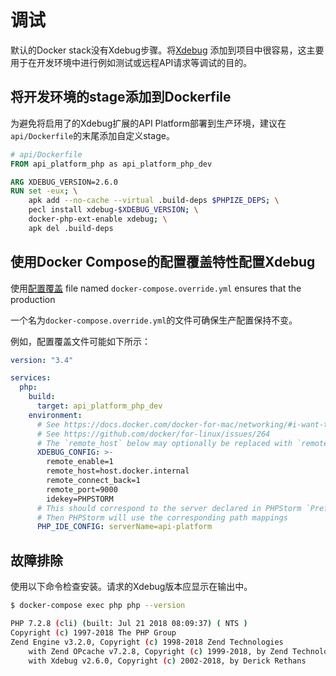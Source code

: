 # 调试

默认的Docker stack没有Xdebug步骤。将[Xdebug](https://xdebug.org/) 添加到项目中很容易，这主要用于在开发环境中进行例如测试或远程API请求等调试的目的。

## 将开发环境的stage添加到Dockerfile

为避免将启用了的Xdebug扩展的API Platform部署到生产环境，建议在`api/Dockerfile`的末尾添加自定义stage。

```Dockerfile
# api/Dockerfile
FROM api_platform_php as api_platform_php_dev

ARG XDEBUG_VERSION=2.6.0
RUN set -eux; \
	apk add --no-cache --virtual .build-deps $PHPIZE_DEPS; \
	pecl install xdebug-$XDEBUG_VERSION; \
	docker-php-ext-enable xdebug; \
	apk del .build-deps
```

## 使用Docker Compose的配置覆盖特性配置Xdebug

使用[配置覆盖](https://docs.docker.com/compose/reference/overview/#specifying-multiple-compose-files)
 file named `docker-compose.override.yml` ensures that the production

一个名为`docker-compose.override.yml`的文件可确保生产配置保持不变。

例如，配置覆盖文件可能如下所示：

```yml
version: "3.4"

services:
  php:
    build:
      target: api_platform_php_dev
    environment:
      # See https://docs.docker.com/docker-for-mac/networking/#i-want-to-connect-from-a-container-to-a-service-on-the-host
      # See https://github.com/docker/for-linux/issues/264
      # The `remote_host` below may optionally be replaced with `remote_connect_back`
      XDEBUG_CONFIG: >-
        remote_enable=1
        remote_host=host.docker.internal
        remote_connect_back=1
        remote_port=9000
        idekey=PHPSTORM
      # This should correspond to the server declared in PHPStorm `Preferences | Languages & Frameworks | PHP | Servers`
      # Then PHPStorm will use the corresponding path mappings
      PHP_IDE_CONFIG: serverName=api-platform
```

## 故障排除

使用以下命令检查安装。请求的Xdebug版本应显示在输出中。

```bash
$ docker-compose exec php php --version

PHP 7.2.8 (cli) (built: Jul 21 2018 08:09:37) ( NTS )
Copyright (c) 1997-2018 The PHP Group
Zend Engine v3.2.0, Copyright (c) 1998-2018 Zend Technologies
    with Zend OPcache v7.2.8, Copyright (c) 1999-2018, by Zend Technologies
    with Xdebug v2.6.0, Copyright (c) 2002-2018, by Derick Rethans
```
